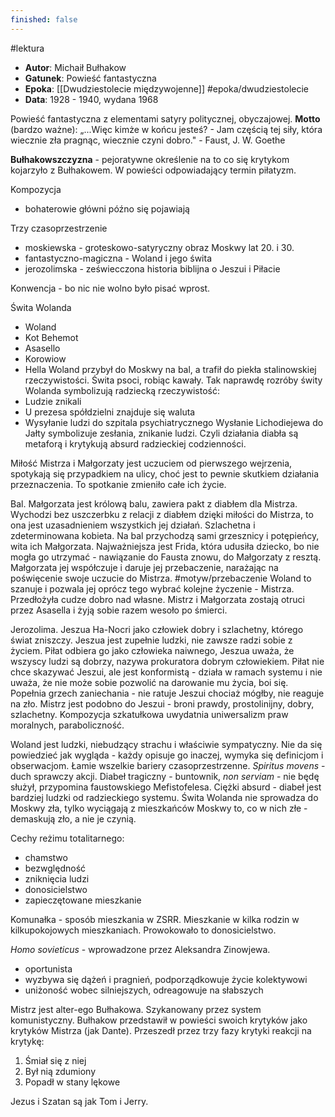 ```yaml
---
finished: false
---
```

#lektura 
- **Autor**: Michaił Bułhakow
- **Gatunek**: Powieść fantastyczna
- **Epoka**: [[Dwudziestolecie międzywojenne]] #epoka/dwudziestolecie 
- **Data**: 1928 - 1940, wydana 1968

Powieść fantastyczna z elementami satyry politycznej, obyczajowej.
**Motto** (bardzo ważne):
„...Więc kimże w końcu jesteś?
\- Jam częścią tej siły, która wiecznie zła pragnąc, wiecznie czyni dobro." - Faust, J. W. Goethe

**Bułhakowszczyzna** - pejoratywne określenie na to co się krytykom kojarzyło z Bułhakowem. W powieści odpowiadający termin piłatyzm.

Kompozycja 
- bohaterowie główni późno się pojawiają

Trzy czasoprzestrzenie
- moskiewska - groteskowo-satyryczny obraz Moskwy lat 20. i 30.
- fantastyczno-magiczna - Woland i jego świta
- jerozolimska - zeświecczona historia biblijna o Jeszui i Piłacie

Konwencja - bo nic nie wolno było pisać wprost. 

Świta Wolanda
- Woland
- Kot Behemot
- Asasello
- Korowiow
- Hella
Woland przybył do Moskwy na bal, a trafił do piekła stalinowskiej rzeczywistości. Świta psoci, robiąc kawały. Tak naprawdę rozróby świty Wolanda symbolizują radziecką rzeczywistość:
- Ludzie znikali
- U prezesa spółdzielni znajduje się waluta
- Wysyłanie ludzi do szpitala psychiatrycznego
Wysłanie Lichodiejewa do Jałty symbolizuje zesłania, znikanie ludzi.
Czyli działania diabła są metaforą i krytykują absurd radzieckiej codzienności. 

Miłość Mistrza i Małgorzaty jest uczuciem od pierwszego wejrzenia, spotykają się przypadkiem na ulicy, choć jest to pewnie skutkiem działania przeznaczenia. To spotkanie zmieniło całe ich życie.

Bal. Małgorzata jest królową balu, zawiera pakt z diabłem dla Mistrza. Wychodzi bez uszczerbku z relacji z diabłem dzięki miłości do Mistrza, to ona jest uzasadnieniem wszystkich jej działań. Szlachetna i zdeterminowana kobieta. 
Na bal przychodzą sami grzesznicy i potępieńcy, wita ich Małgorzata. Najważniejsza jest Frida, która udusiła dziecko, bo nie mogła go utrzymać - nawiązanie do Fausta znowu, do Małgorzaty z resztą. Małgorzata jej współczuje i daruje jej przebaczenie, narażając na poświęcenie swoje uczucie do Mistrza. #motyw/przebaczenie  Woland to szanuje i pozwala jej oprócz tego wybrać kolejne życzenie - Mistrza. Przedłożyła cudze dobro nad własne.
Mistrz i Małgorzata zostają otruci przez Asasella i żyją sobie razem wesoło po śmierci. 

Jerozolima. Jeszua Ha-Nocri jako człowiek dobry i szlachetny, którego świat zniszczy. Jeszua jest zupełnie ludzki, nie zawsze radzi sobie z życiem. Piłat odbiera go jako człowieka naiwnego, Jeszua uważa, że wszyscy ludzi są dobrzy, nazywa prokuratora dobrym człowiekiem. Piłat nie chce skazywać Jeszui, ale jest konformistą - działa w ramach systemu i nie uważa, że nie może sobie pozwolić na darowanie mu życia, boi się. Popełnia grzech zaniechania - nie ratuje Jeszui chociaż mógłby, nie reaguje na zło. 
Mistrz jest podobno do Jeszui - broni prawdy, prostolinijny, dobry, szlachetny. 
Kompozycja szkatułkowa uwydatnia uniwersalizm praw moralnych, paraboliczność. 

Woland jest ludzki, niebudzący strachu i właściwie sympatyczny. Nie da się powiedzieć jak wygląda - każdy opisuje go inaczej, wymyka się definicjom i obserwacjom. Łamie wszelkie bariery czasoprzestrzenne. *Spiritus movens* - duch sprawczy akcji. Diabeł tragiczny - buntownik, *non serviam* - nie będę służył, przypomina faustowskiego Mefistofelesa. Ciężki absurd - diabeł jest bardziej ludzki od radzieckiego systemu. 
Świta Wolanda nie sprowadza do Moskwy zła, tylko wyciągają z mieszkańców Moskwy to, co w nich złe - demaskują zło, a nie je czynią.

Cechy reżimu totalitarnego:
- chamstwo
- bezwględność
- zniknięcia ludzi
- donosicielstwo
- zapieczętowane mieszkanie

Komunałka - sposób mieszkania w ZSRR. Mieszkanie w kilka rodzin w kilkupokojowych mieszkaniach. Prowokowało to donosicielstwo. 

*Homo sovieticus* - wprowadzone przez Aleksandra Zinowjewa. 
- oportunista
- wyzbywa się dążeń i pragnień, podporządkowuje życie kolektywowi
- uniżoność wobec silniejszych, odreagowuje na słabszych

Mistrz jest alter-ego Bułhakowa. Szykanowany przez system komunistyczny. Bułhakow przedstawił w powieści swoich krytyków jako krytyków Mistrza (jak Dante). Przeszedł przez trzy fazy krytyki reakcji na krytykę:
1. Śmiał się z niej
2. Był nią zdumiony
3. Popadł w stany lękowe

Jezus i Szatan są jak Tom i Jerry. 